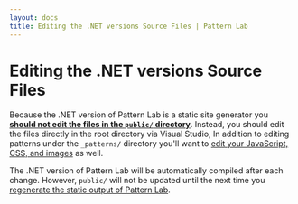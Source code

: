 ```yaml
---
layout: docs
title: Editing the .NET versions Source Files | Pattern Lab
---
```


# Editing the .NET versions Source Files

Because the .NET version of Pattern Lab is a static site generator you <u>**should not edit the files in the `public/` directory**</u>. Instead, you should edit the files directly in the root directory via Visual Studio, In addition to editing patterns under the `_patterns/` directory you'll want to [edit your JavaScript, CSS, and images](/docs/pattern-managing-assets.html) as well.

The .NET version of Pattern Lab will be automatically compiled after each change. However, `public/` will not be updated until the next time you [regenerate the static output of Pattern Lab](/docs/net-command-line.html).